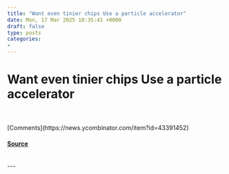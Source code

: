 ```yaml
---
title: "Want even tinier chips Use a particle accelerator"
date: Mon, 17 Mar 2025 18:35:41 +0000
draft: false
type: posts
categories: 
- 
---
```

# Want even tinier chips Use a particle accelerator

<br/>

<br/>
[Comments](https://news.ycombinator.com/item?id=43391452)

#### [Source](https://www.economist.com/science-and-technology/2025/03/12/want-even-tinier-chips-use-a-particle-accelerator)

<br/>
---
